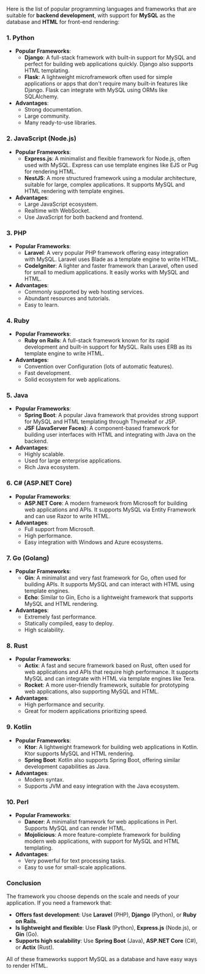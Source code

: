 Here is the list of popular programming languages and frameworks that are suitable for **backend development**, with support for **MySQL** as the database and **HTML** for front-end rendering:

### 1. **Python**
   - **Popular Frameworks**:
     - **Django**: A full-stack framework with built-in support for MySQL and perfect for building web applications quickly. Django also supports HTML templating.
     - **Flask**: A lightweight microframework often used for simple applications or apps that don't require many built-in features like Django. Flask can integrate with MySQL using ORMs like SQLAlchemy.
   - **Advantages**: 
     - Strong documentation.
     - Large community.
     - Many ready-to-use libraries.

### 2. **JavaScript (Node.js)**
   - **Popular Frameworks**:
     - **Express.js**: A minimalist and flexible framework for Node.js, often used with MySQL. Express can use template engines like EJS or Pug for rendering HTML.
     - **NestJS**: A more structured framework using a modular architecture, suitable for large, complex applications. It supports MySQL and HTML rendering with template engines.
   - **Advantages**:
     - Large JavaScript ecosystem.
     - Realtime with WebSocket.
     - Use JavaScript for both backend and frontend.

### 3. **PHP**
   - **Popular Frameworks**:
     - **Laravel**: A very popular PHP framework offering easy integration with MySQL. Laravel uses Blade as a template engine to write HTML.
     - **CodeIgniter**: A lighter and faster framework than Laravel, often used for small to medium applications. It easily works with MySQL and HTML.
   - **Advantages**:
     - Commonly supported by web hosting services.
     - Abundant resources and tutorials.
     - Easy to learn.

### 4. **Ruby**
   - **Popular Frameworks**:
     - **Ruby on Rails**: A full-stack framework known for its rapid development and built-in support for MySQL. Rails uses ERB as its template engine to write HTML.
   - **Advantages**:
     - Convention over Configuration (lots of automatic features).
     - Fast development.
     - Solid ecosystem for web applications.

### 5. **Java**
   - **Popular Frameworks**:
     - **Spring Boot**: A popular Java framework that provides strong support for MySQL and HTML templating through Thymeleaf or JSP.
     - **JSF (JavaServer Faces)**: A component-based framework for building user interfaces with HTML and integrating with Java on the backend.
   - **Advantages**:
     - Highly scalable.
     - Used for large enterprise applications.
     - Rich Java ecosystem.

### 6. **C# (ASP.NET Core)**
   - **Popular Frameworks**:
     - **ASP.NET Core**: A modern framework from Microsoft for building web applications and APIs. It supports MySQL via Entity Framework and can use Razor to write HTML.
   - **Advantages**:
     - Full support from Microsoft.
     - High performance.
     - Easy integration with Windows and Azure ecosystems.

### 7. **Go (Golang)**
   - **Popular Frameworks**:
     - **Gin**: A minimalist and very fast framework for Go, often used for building APIs. It supports MySQL and can interact with HTML using template engines.
     - **Echo**: Similar to Gin, Echo is a lightweight framework that supports MySQL and HTML rendering.
   - **Advantages**:
     - Extremely fast performance.
     - Statically compiled, easy to deploy.
     - High scalability.

### 8. **Rust**
   - **Popular Frameworks**:
     - **Actix**: A fast and secure framework based on Rust, often used for web applications and APIs that require high performance. It supports MySQL and can integrate with HTML via template engines like Tera.
     - **Rocket**: A more user-friendly framework, suitable for prototyping web applications, also supporting MySQL and HTML.
   - **Advantages**:
     - High performance and security.
     - Great for modern applications prioritizing speed.

### 9. **Kotlin**
   - **Popular Frameworks**:
     - **Ktor**: A lightweight framework for building web applications in Kotlin. Ktor supports MySQL and HTML rendering.
     - **Spring Boot**: Kotlin also supports Spring Boot, offering similar development capabilities as Java.
   - **Advantages**:
     - Modern syntax.
     - Supports JVM and easy integration with the Java ecosystem.

### 10. **Perl**
   - **Popular Frameworks**:
     - **Dancer**: A minimalist framework for web applications in Perl. Supports MySQL and can render HTML.
     - **Mojolicious**: A more feature-complete framework for building modern web applications, with support for MySQL and HTML templating.
   - **Advantages**:
     - Very powerful for text processing tasks.
     - Easy to use for small-scale applications.

### Conclusion
The framework you choose depends on the scale and needs of your application. If you need a framework that:
- **Offers fast development**: Use **Laravel** (PHP), **Django** (Python), or **Ruby on Rails**.
- **Is lightweight and flexible**: Use **Flask** (Python), **Express.js** (Node.js), or **Gin** (Go).
- **Supports high scalability**: Use **Spring Boot** (Java), **ASP.NET Core** (C#), or **Actix** (Rust).

All of these frameworks support MySQL as a database and have easy ways to render HTML.
